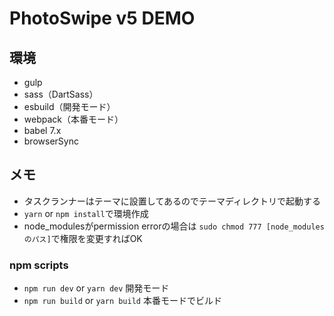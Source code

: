 # PhotoSwipe v5 DEMO

## 環境
- gulp 
- sass（DartSass）
- esbuild（開発モード）
- webpack（本番モード）
- babel 7.x
- browserSync

## メモ
- タスクランナーはテーマに設置してあるのでテーマディレクトリで起動する
- `yarn` or `npm install`で環境作成
- node_modulesがpermission errorの場合は `sudo chmod 777 [node_modulesのパス]`で権限を変更すればOK

### npm scripts
- `npm run dev` or `yarn dev` 開発モード
- `npm run build` or `yarn build` 本番モードでビルド


